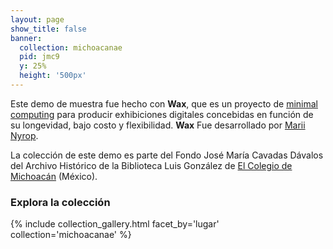 ```yaml
---
layout: page
show_title: false
banner:
  collection: michoacanae
  pid: jmc9
  y: 25%
  height: '500px'
---
```


Este demo de muestra fue hecho con __Wax__, que es un proyecto de [minimal computing](http://go-dh.github.io/mincomp/) para producir exhibiciones digitales concebidas en función de su longevidad, bajo costo y flexibilidad. __Wax__ Fue desarrollado por [Marii Nyrop](https://marii.info/).

La colección de este demo es parte del Fondo José María Cavadas Dávalos del Archivo Histórico de la Biblioteca Luis González de [El Colegio de Michoacán](https://www.colmich.edu.mx/) (México).

### Explora la colección

{% include collection_gallery.html facet_by='lugar' collection='michoacanae' %}
